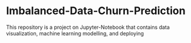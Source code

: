 # Imbalanced-Data-Churn-Prediction
This repository is a project on Jupyter-Notebook that contains data visualization, machine learning modelling, and deploying
